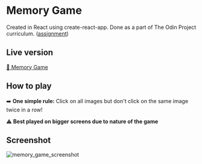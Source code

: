 # Memory Game
Created in React using create-react-app.
Done as a part of The Odin Project curriculum. ([assignment](https://www.theodinproject.com/paths/full-stack-javascript/courses/javascript/lessons/memory-card))

## Live version
[:link: Memory Game](https://kancur.github.io/memory-card/)

## How to play
:arrow_right:	**One simple rule:** Click on all images but don't click on the same image twice in a row!

:warning: **Best played on bigger screens due to nature of the game**

## Screenshot

![memory_game_screenshot](https://user-images.githubusercontent.com/49352605/139296306-b5f1c350-4b18-4bdb-8f70-dd6066c2989d.png)
